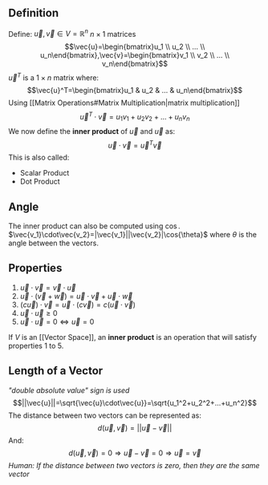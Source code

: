 ## Definition
Define: $\vec{u},\vec{v}\in V=\mathbb{R}^n$   $n\times1$ matrices
$$\vec{u}=\begin{bmatrix}u_1 \\ u_2 \\ … \\ u_n\end{bmatrix},\vec{v}=\begin{bmatrix}v_1 \\ v_2 \\ … \\ v_n\end{bmatrix}$$
$\vec{u}^T$ is a $1\times n$ matrix where: $$\vec{u}^T=\begin{bmatrix}u_1 & u_2 & … & u_n\end{bmatrix}$$
Using [[Matrix Operations#Matrix Multiplication|matrix multiplication]]
$$\vec{u}^T\cdot \vec{v}=u_1v_1+u_2v_2+…+u_nv_n$$
We now define the **inner product** of $\vec{u}$ and $\vec{u}$ as:
$$\vec{u}\cdot\vec{v}=\vec{u}^T \vec{v}$$
This is also called:
- Scalar Product
- Dot Product

## Angle
The inner product can also be computed using $\cos$.
$\vec{v_1}\cdot\vec{v_2}=|\vec{v_1}||\vec{v_2}|\cos{\theta}$
where $\theta$ is the angle between the vectors.

## Properties
1. $\vec{u}\cdot\vec{v}=\vec{v}\cdot\vec{u}$
2. $\vec{u}\cdot(\vec{v}+\vec{w})=\vec{u}\cdot\vec{v}+\vec{u}\cdot\vec{w}$
3. $(c\vec{u})\cdot\vec{v}=\vec{u}\cdot(c\vec{v})=c(\vec{u}\cdot\vec{v})$
4. $\vec{u}\cdot\vec{u}\ge0$
5. $\vec{u}\cdot\vec{u}=0\Leftrightarrow\vec{u}=0$

If $V$ is an [[Vector Space]], an **inner product** is an operation that will satisfy properties 1 to 5.

## Length of a Vector
*"double absolute value" sign is used*
$$||\vec{u}||=\sqrt{\vec{u}\cdot\vec{u}}=\sqrt{u_1^2+u_2^2+…+u_n^2}$$
The distance between two vectors can be represented as:
$$d(\vec{u},\vec{v})=||\vec{u}-\vec{v}||$$
And:
$$d(\vec{u}, \vec{v})=0\Rightarrow\vec{u}-\vec{v}=0\Rightarrow\vec{u}=\vec{v}$$
*Human: If the distance between two vectors is zero, then they are the same vector*
